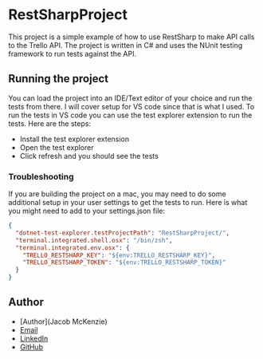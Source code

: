 # RestSharpProject
This project is a simple example of how to use RestSharp to make API calls to the Trello API. The project is written in C# and uses the NUnit testing framework to run tests against the API.

## Running the project
You can load the project into an IDE/Text editor of your choice and run the tests from there.
I will cover setup for VS code since that is what I used.
To run the tests in VS code you can use the test explorer extension to run the tests. Here are the steps:
- Install the test explorer extension
- Open the test explorer
- Click refresh and you should see the tests

### Troubleshooting
If you are building the project on a mac, you may need to do some additional setup in your user settings to get the tests to run. Here is what you might need to add to your settings.json file:
``` json
{
  "dotnet-test-explorer.testProjectPath": "RestSharpProject/",
  "terminal.integrated.shell.osx": "/bin/zsh",
  "terminal.integrated.env.osx": {
    "TRELLO_RESTSHARP_KEY": "${env:TRELLO_RESTSHARP_KEY}",
    "TRELLO_RESTSHARP_TOKEN": "${env:TRELLO_RESTSHARP_TOKEN}"
  }
}
```

## Author
- [Author](Jacob McKenzie)
- [Email](jacob.mckenzie@icloud.com)
- [LinkedIn](https://www.linkedin.com/in/jacob-mckenzie-0888a7175/)
- [GitHub](https://github.com/choushen)
